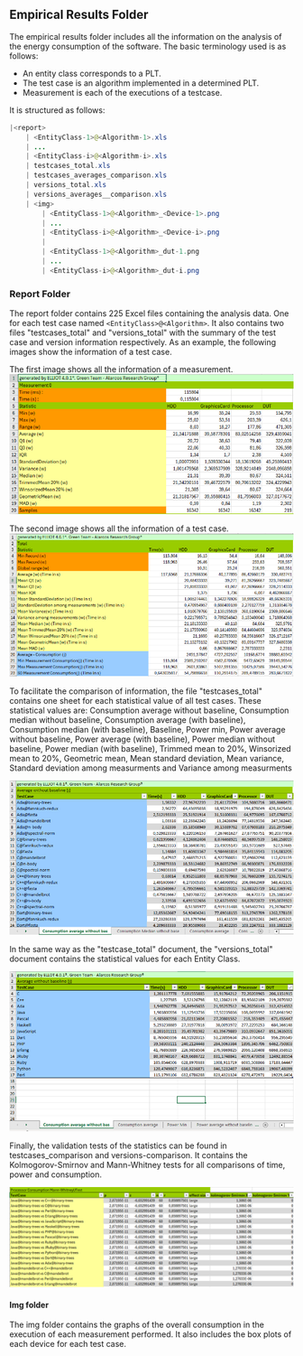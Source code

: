 ## Empirical Results Folder

The empirical results folder includes all the information on the analysis of the energy consumption of the software. The basic terminology used is as follows:
- An entity class corresponds to a PLT. 
- The test case is an algorithm implemented in a determined PLT.
- Measurement is each of the executions of a testcase.

It is structured as follows:

```Java
|<report>
	| <EntityClass-1>@<Algorithm-1>.xls
	| ...
	| <EntityClass-i>@<Algorithm-i>.xls
	| testcases_total.xls
	| testcases_averages_comparison.xls
	| versions_total.xls
	| versions_averages__comparison.xls
	| <img>
		| <EntityClass-1>@<Algorithm>_<Device-1>.png
		| ...
		| <EntityClass-i>@<Algorithm>_<Device-i>.png
		|
		| <EntityClass-1>@<Algorithm>_dut-1.png
		| ...
		| <EntityClass-i>@<Algorithm>_dut-i.png

```
### Report Folder
The report folder contains 225 Excel files containing the analysis data. One for each test case named `<EntityClass>@<Algorithm>`. It also contains two files "testcases_total" and "versions_total" with the summary of the test case and version information respectively.
As an example, the following images show the information of a test case.

The first image shows all the information of a measurement.
![](../resources/measurement_example.PNG)

The second image shows all the information of a test case.
![](../resources/testcase_example.PNG)

To facilitate the comparison of information, the file "testcases_total" contains one sheet for each statistical value of all test cases. These statistical values are:
Consumption average without baseline, Consumption median without baseline, Consumption average (with baseline), Consumption median (with baseline), Baseline, Power min, Power average without baseline, Power average (with baseline), Power median without baseline, Power median (with baseline), Trimmed mean to 20%, Winsorized mean to 20%, Geometric mean, Mean standard deviation, Mean variance, Standard deviation among measurments and Variance among measurments

![](../resources/testcases_total_example.PNG)

In the same way as the "testcase_total" document, the "versions_total" document contains the statistical values for each Entity Class.

![](../resources/versions_total_example.PNG)

Finally, the validation tests of the statistics can be found in testcases_comparison and versions-comparison. It contains the Kolmogorov-Smirnov and Mann-Whitney tests for all comparisons of time, power and consumption.

![](../resources/comparison_example.PNG)


#### Img folder
The img folder contains the graphs of the overall consumption in the execution of each measurement performed. It also includes the box plots of each device for each test case.

